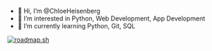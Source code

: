 - 👋 Hi, I’m @ChloeHeisenberg
- 👀 I’m interested in Python, Web Development, App Development
- 🌱 I’m currently learning Python, Git, SQL

<a href="https://roadmap.sh"><img src="https://api.roadmap.sh/v1-badge/tall/64a73fc01dadb37b72b49920?variant=dark" alt="roadmap.sh"/></a>
